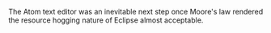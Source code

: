 The Atom text editor was an inevitable next step once Moore's law rendered the resource hogging nature of Eclipse almost acceptable.
